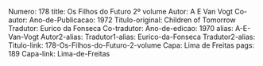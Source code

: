 Numero: 178
title: Os Filhos do Futuro 2º volume
Autor: A E Van Vogt
Co-autor: 
Ano-de-Publicacao: 1972
Titulo-original: Children of Tomorrow
Tradutor: Eurico da Fonseca
Co-tradutor: 
Ano-de-edicao: 1970
alias: A-E-Van-Vogt
Autor2-alias: 
Tradutor1-alias: Eurico-da-Fonseca
Tradutor2-alias: 
Titulo-link: 178-Os-Filhos-do-Futuro-2-volume
Capa: Lima de Freitas
pags: 189
Capa-link: Lima-de-Freitas